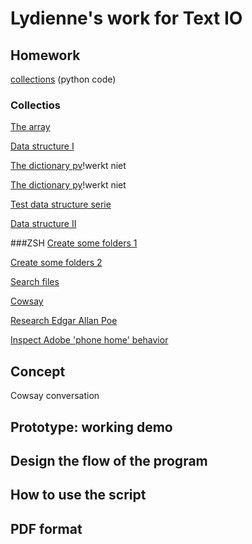 # Lydienne's work for Text IO 

## Homework
[collections]() (python code)

### Collectios
[The array](lists.pv) 

[Data structure I](data_structure_muziek.pv) 

[The dictionary pv](slaapkamer.pv)!werkt niet

[The dictionary py](slaapkamer.py)!werkt niet

[Test data structure serie](data_structure_serie.pv) 

[Data structure II](data_structure_serie.pv) 


###ZSH
[Create some folders 1](homework_03_in_class.md) 

[Create some folders 2](homework_03_in_class2.md) 

[Search files](Months_and_Days.md) 

[Cowsay](cowsay.md) 

[Research Edgar Allan Poe](Poe.md) 

[Inspect Adobe 'phone home' behavior](phone_home.md) 

## Concept
Cowsay conversation

## Prototype: working demo

## Design the flow of the program

## How to use the script

## PDF format 
			
